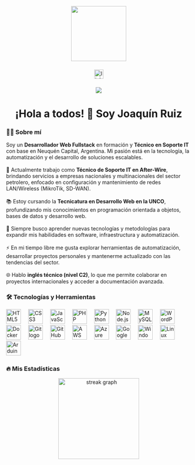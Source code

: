 <div align="center">
  <img height="150" src="https://media.giphy.com/media/M9gbBd9nbDrOTu1Mqx/giphy.gif" />
</div>

###

<div align="center">
  <a href="https://linkedin.com/in/joaquin-ruiz-209145342" target="_blank">
    <img src="https://img.shields.io/static/v1?message=LinkedIn&logo=linkedin&label=&color=0077B5&logoColor=white&labelColor=&style=for-the-badge" height="25" alt="linkedin logo" />
  </a>
</div>

###

<div align="center">
  <img src="https://visitor-badge.laobi.icu/badge?page_id=JRproyects.JRproyects" />
</div>

###

<h1 align="center">¡Hola a todos! 👋 Soy Joaquín Ruiz</h1>

###

<h3 align="left">👩‍💻 Sobre mí</h3>

<p align="left">
  Soy un <strong>Desarrollador Web Fullstack</strong> en formación y <strong>Técnico en Soporte IT</strong> con base en Neuquén Capital, Argentina. Mi pasión está en la tecnología, la automatización y el desarrollo de soluciones escalables.<br><br>
  🔭 Actualmente trabajo como <strong>Técnico de Soporte IT en After-Wire</strong>, brindando servicios a empresas nacionales y multinacionales del sector petrolero, enfocado en configuración y mantenimiento de redes LAN/Wireless (MikroTik, SD-WAN).<br><br>
  📚 Estoy cursando la <strong>Tecnicatura en Desarrollo Web en la UNCO</strong>, profundizando mis conocimientos en programación orientada a objetos, bases de datos y desarrollo web.<br><br>
  🌱 Siempre busco aprender nuevas tecnologías y metodologías para expandir mis habilidades en software, infraestructura y automatización.<br><br>
  ⚡ En mi tiempo libre me gusta explorar herramientas de automatización, desarrollar proyectos personales y mantenerme actualizado con las tendencias del sector.<br><br>
  🌐 Hablo <strong>inglés técnico (nivel C2)</strong>, lo que me permite colaborar en proyectos internacionales y acceder a documentación avanzada.
</p>

###

<h3 align="left">🛠 Tecnologías y Herramientas</h3>

<div align="left">
  <img src="https://cdn.jsdelivr.net/gh/devicons/devicon/icons/html5/html5-original.svg" height="40" alt="HTML5 logo" />
  <img width="12" />
  <img src="https://cdn.jsdelivr.net/gh/devicons/devicon/icons/css3/css3-original.svg" height="40" alt="CSS3 logo" />
  <img width="12" />
  <img src="https://cdn.jsdelivr.net/gh/devicons/devicon/icons/javascript/javascript-original.svg" height="40" alt="JavaScript logo" />
  <img width="12" />
  <img src="https://cdn.jsdelivr.net/gh/devicons/devicon/icons/php/php-original.svg" height="40" alt="PHP logo" />
  <img width="12" />
  <img src="https://cdn.jsdelivr.net/gh/devicons/devicon/icons/python/python-original.svg" height="40" alt="Python logo" />
  <img width="12" />
  <img src="https://cdn.jsdelivr.net/gh/devicons/devicon/icons/nodejs/nodejs-original.svg" height="40" alt="Node.js logo" />
  <img width="12" />
  <img src="https://cdn.jsdelivr.net/gh/devicons/devicon/icons/mysql/mysql-original-wordmark.svg" height="40" alt="MySQL logo" />
  <img width="12" />
  <img src="https://cdn.jsdelivr.net/gh/devicons/devicon/icons/wordpress/wordpress-plain.svg" height="40" alt="WordPress logo" />
  <img width="12" />
  <img src="https://cdn.jsdelivr.net/gh/devicons/devicon/icons/docker/docker-plain-wordmark.svg" height="40" alt="Docker logo" />
  <img width="12" />
  <img src="https://cdn.jsdelivr.net/gh/devicons/devicon/icons/git/git-original.svg" height="40" alt="Git logo" />
  <img width="12" />
  <img src="https://cdn.jsdelivr.net/gh/devicons/devicon/icons/githubactions/githubactions-original.svg" height="40" alt="GitHub Actions logo" />
  <img width="12" />
  <img src="https://cdn.jsdelivr.net/gh/devicons/devicon/icons/amazonwebservices/amazonwebservices-plain-wordmark.svg" height="40" alt="AWS logo" />
  <img width="12" />
  <img src="https://cdn.jsdelivr.net/gh/devicons/devicon/icons/azure/azure-plain-wordmark.svg" height="40" alt="Azure logo" />
  <img width="12" />
  <img src="https://cdn.jsdelivr.net/gh/devicons/devicon/icons/googlecloud/googlecloud-plain-wordmark.svg" height="40" alt="Google Cloud logo" />
  <img width="12" />
  <img src="https://cdn.jsdelivr.net/gh/devicons/devicon/icons/windows8/windows8-original.svg" height="40" alt="Windows logo" />
  <img width="12" />
  <img src="https://cdn.jsdelivr.net/gh/devicons/devicon/icons/linux/linux-original.svg" height="40" alt="Linux logo" />
  <img width="12" />
  <img src="https://cdn.jsdelivr.net/gh/devicons/devicon/icons/arduino/arduino-plain-wordmark.svg" height="40" alt="Arduino logo" />
  <img width="12" />
</div>

###

<h3 align="left">🔥 Mis Estadísticas</h3>

<div align="center">
  <img src="https://streak-stats.demolab.com?user=JRproyects&locale=es&mode=daily&theme=dark&hide_border=false&border_radius=5&order=3" height="220" alt="streak graph" />
</div>
